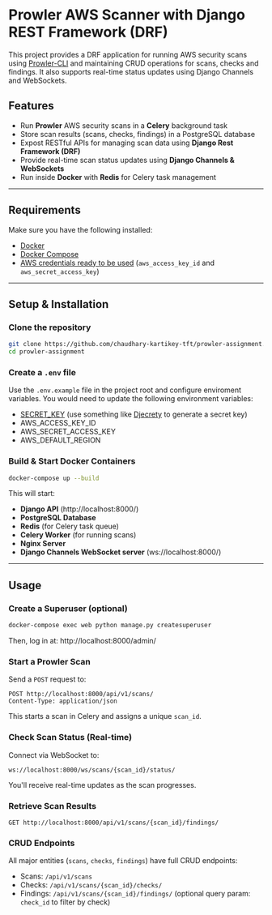 # Prowler AWS Scanner with Django REST Framework (DRF)

This project provides a DRF application for running AWS security scans using [Prowler-CLI](https://docs.prowler.com/projects/prowler-open-source/en/latest/) and maintaining CRUD operations for scans, checks and findings. It also supports real-time status updates using Django Channels and WebSockets.

## Features
- Run **Prowler** AWS security scans in a **Celery** background task
- Store scan results (scans, checks, findings) in a PostgreSQL database
- Expost RESTful APIs for managing scan data using **Django Rest Framework (DRF)**
- Provide real-time scan status updates using **Django Channels & WebSockets**
- Run inside **Docker** with **Redis** for Celery task management

---

## Requirements
Make sure you have the following installed:
- [Docker](https://docs.docker.com/get-docker/)  
- [Docker Compose](https://docs.docker.com/compose/install/)  
- [AWS credentials ready to be used](https://docs.aws.amazon.com/cli/v1/userguide/cli-configure-files.html) (`aws_access_key_id` and `aws_secret_access_key`)

---

## Setup & Installation

### Clone the repository
```sh
git clone https://github.com/chaudhary-kartikey-tft/prowler-assignment.git
cd prowler-assignment
```

### Create a `.env` file
Use the `.env.example` file in the project root and configure enviroment variables.
You would need to update the following environment variables:
- [SECRET_KEY](https://docs.djangoproject.com/en/5.1/ref/settings/#std-setting-SECRET_KEY) (use something like [Djecrety](https://djecrety.ir/) to generate a secret key)
- AWS_ACCESS_KEY_ID
- AWS_SECRET_ACCESS_KEY
- AWS_DEFAULT_REGION

### Build & Start Docker Containers
```sh
docker-compose up --build
```
This will start:  
- **Django API** (http://localhost:8000/)
- **PostgreSQL Database**  
- **Redis** (for Celery task queue)  
- **Celery Worker** (for running scans)
- **Nginx Server**
- **Django Channels WebSocket server** (ws://localhost:8000/)

---

## Usage

### Create a Superuser (optional)
```sh
docker-compose exec web python manage.py createsuperuser
```
Then, log in at: http://localhost:8000/admin/

### Start a Prowler Scan
Send a `POST` request to:
```http
POST http://localhost:8000/api/v1/scans/
Content-Type: application/json
```
This starts a scan in Celery and assigns a unique `scan_id`.

### Check Scan Status (Real-time)
Connect via WebSocket to:
```
ws://localhost:8000/ws/scans/{scan_id}/status/
```
You'll receive real-time updates as the scan progresses.

### Retrieve Scan Results
```http
GET http://localhost:8000/api/v1/scans/{scan_id}/findings/
```

### CRUD Endpoints
All major entities (`scans`, `checks`, `findings`) have full CRUD endpoints:
- Scans: `/api/v1/scans`
- Checks: `/api/v1/scans/{scan_id}/checks/`
- Findings: `/api/v1/scans/{scan_id}/findings/` (optional query param: `check_id` to filter by check)
